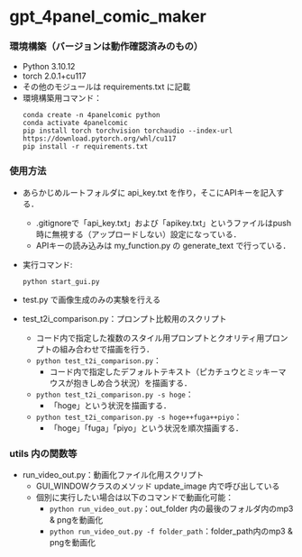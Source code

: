 # gpt_4panel_comic_maker

### 環境構築（バージョンは動作確認済みのもの）
- Python 3.10.12
- torch 2.0.1+cu117
- その他のモジュールは requirements.txt に記載
- 環境構築用コマンド：
  ```
  conda create -n 4panelcomic python
  conda activate 4panelcomic
  pip install torch torchvision torchaudio --index-url https://download.pytorch.org/whl/cu117
  pip install -r requirements.txt
  ```

### 使用方法
- あらかじめルートフォルダに api_key.txt を作り，そこにAPIキーを記入する．
  - .gitignoreで「api_key.txt」および「apikey.txt」というファイルはpush時に無視する（アップロードしない）設定になっている．
  - APIキーの読み込みは my_function.py の generate_text で行っている．
- 実行コマンド: 
  ```
  python start_gui.py
  ```
- test.py で画像生成のみの実験を行える

- test_t2i_comparison.py：プロンプト比較用のスクリプト
  - コード内で指定した複数のスタイル用プロンプトとクオリティ用プロンプトの組み合わせで描画を行う．
  - ```python test_t2i_comparison.py```：
    - コード内で指定したデフォルトテキスト（ピカチュウとミッキーマウスが抱きしめ合う状況）を描画する．
  - ```python test_t2i_comparison.py -s hoge```：
    - 「hoge」という状況を描画する．
  - ```python test_t2i_comparison.py -s hoge++fuga++piyo```：
    - 「hoge」「fuga」「piyo」という状況を順次描画する．

### utils 内の関数等
- run_video_out.py：動画化ファイル化用スクリプト
  - GUI_WINDOWクラスのメソッド update_image 内で呼び出している
  - 個別に実行したい場合は以下のコマンドで動画化可能：
    + ```python run_video_out.py```：out_folder 内の最後のフォルダ内のmp3 & pngを動画化
    + ```python run_video_out.py -f folder_path```：folder_path内のmp3 & pngを動画化

